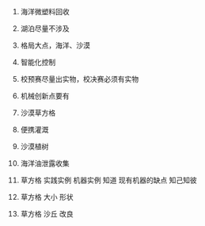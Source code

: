 1. 海洋微塑料回收
2. 湖泊尽量不涉及
3. 格局大点，海洋、沙漠
4. 智能化控制
5. 校预赛尽量出实物，校决赛必须有实物
6. 机械创新点要有



1. 沙漠草方格
2. 便携灌溉
3. 沙漠植树
4. 海洋油泄露收集



1. 草方格 实践实例 机器实例   知道 现有机器的缺点 知己知彼
2. 草方格 大小 形状  
3. 草方格 沙丘 改良